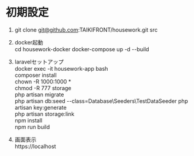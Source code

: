 # 初期設定
1. git clone git@github.com:TAIKIFRONT/housework.git src

2. docker起動  
cd housework-docker
docker-compose up -d --build

3. laravelセットアップ  
docker exec -it housework-app bash  
composer install  
chown -R 1000:1000 *  
chmod -R 777 storage  
php artisan migrate  
php artisan db:seed --class=Database\\Seeders\\TestDataSeeder
php artisan key:generate  
php artisan storage:link  
npm install  
npm run build

4. 画面表示  
https://localhost
